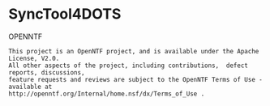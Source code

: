 SyncTool4DOTS
=============

OPENNTF

    This project is an OpenNTF project, and is available under the Apache License, V2.0.  
    All other aspects of the project, including contributions,  defect reports, discussions, 
    feature requests and reviews are subject to the OpenNTF Terms of Use - available at 
    http://openntf.org/Internal/home.nsf/dx/Terms_of_Use .  
